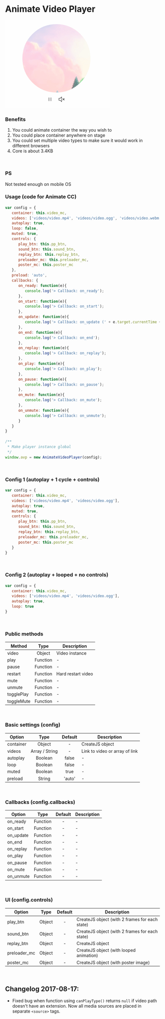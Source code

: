 # Animate Video Player

![preview](https://github.com/tpkn/animate-video-player/blob/master/preview.gif)


### Benefits
1. You could animate container the way you wish to
2. You could place container anywhere on stage
3. You could set multiple video types to make sure it would work in different browsers
4. Core is about 3.4KB
<br />

### PS
Not tested enough on mobile OS
<br />

### Usage (code for Animate CC)
```javascript
var config = {
   container: this.video_mc,
   videos: ['videos/video.mp4', 'videos/video.ogg', 'videos/video.webm'],
   autoplay: true,
   loop: false,
   muted: true,
   controls: {
      play_btn: this.pp_btn,
      sound_btn: this.sound_btn,
      replay_btn: this.replay_btn,
      preloader_mc: this.preloader_mc,
      poster_mc: this.poster_mc
   },
   preload: 'auto',
   callbacks: {
      on_ready: function(e){
         console.log('> Callback: on_ready');
      },
      on_start: function(e){
         console.log('> Callback: on_start');
      },
      on_update: function(e){
         console.log('> Callback: on_update (' + e.target.currentTime + 'sec)');
      },
      on_end: function(e){
         console.log('> Callback: on_end');
      },
      on_replay: function(e){
         console.log('> Callback: on_replay');
      },
      on_play: function(e){
         console.log('> Callback: on_play');
      },
      on_pause: function(e){
         console.log('> Callback: on_pause');
      },
      on_mute: function(e){
         console.log('> Callback: on_mute');
      },
      on_unmute: function(e){
         console.log('> Callback: on_unmute');
      }
   }
}

/**
 * Make player instance global
 */
window.avp = new AnimateVideoPlayer(config);
```
<br />

### Config 1 (autoplay + 1 cycle + controls)
```javascript
var config = {
   container: this.video_mc,
   videos: ['videos/video.mp4', 'videos/video.ogg'],
   autoplay: true,
   muted: true,
   controls: {
      play_btn: this.pp_btn,
      sound_btn: this.sound_btn,
      replay_btn: this.replay_btn,
      preloader_mc: this.preloader_mc,
      poster_mc: this.poster_mc
   }
}
```
<br />

### Config 2 (autoplay + looped + no controls)
```javascript
var config = {
   container: this.video_mc,
   videos: ['videos/video.mp4', 'videos/video.ogg'],
   autoplay: true,
   loop: true
}
```
<br />

### Public methods
| Method | Type | Description |
|-------------|:-------------:|-------------|
| video | Object | Video instance |
| play | Function | - |
| pause | Function | - |
| restart | Function | Hard restart video |
| mute | Function | - |
| unmute | Function | - |
| togglePlay | Function | - |
| toggleMute | Function | - |
<br />

### Basic settings (config)
| Option | Type | Default | Description |
|-------------|:-------------:|:-------------:|-------------|
| container | Object | - | CreateJS object |
| videos | Array / String | - | Link to video or array of link |
| autoplay | Boolean | false | - |
| loop | Boolean | false | - |
| muted | Boolean | true | - |
| preload | String | 'auto' | - |
<br />

### Callbacks (config.callbacks)
| Option | Type | Default | Description |
|-------------|:-------------:|:-------------:|-------------|
| on_ready | Function | - | - |
| on_start | Function | - | - |
| on_update | Function | - | - |
| on_end | Function | - | - |
| on_replay | Function | - | - |
| on_play | Function | - | - |
| on_pause | Function | - | - |
| on_mute | Function | - | - |
| on_unmute | Function | - | - |
<br />

### UI (config.controls)
| Option | Type | Default | Description |
|-------------|:-------------:|:-------------:|-------------|
| play_btn | Object | - | CreateJS object (with 2 frames for each state) |
| sound_btn | Object | - | CreateJS object (with 2 frames for each state) |
| replay_btn | Object | - | CreateJS object |
| preloader_mc | Object | - | CreateJS object (with looped animation) |
| poster_mc | Object | - | CreateJS object (with poster image) |
<br />

## Changelog 2017-08-17:
- Fixed bug when function using `canPlayType()` returns `null` if video path doesn't have an extension. Now all media sources are placed in separate `<source>` tags.
